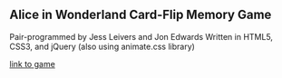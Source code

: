 ## Alice in Wonderland Card-Flip Memory Game
Pair-programmed by Jess Leivers and Jon Edwards
Written in HTML5, CSS3, and jQuery (also using animate.css library)

[link to game](http://wonderlandmemorygame.kolohelios.com/)
